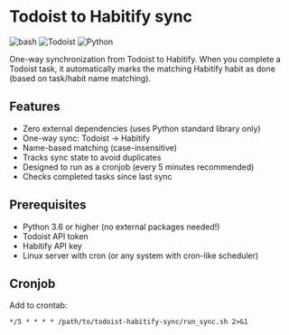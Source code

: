 # Todoist to Habitify sync

![bash](https://img.shields.io/badge/bash-%23121011.svg?style=for-the-badge&color=%23222222&logo=gnu-bash&logoColor=white)
![Todoist](https://img.shields.io/badge/todoist-badge?style=for-the-badge&logo=todoist&logoColor=%23ffffff&color=%23E44332)
![Python](https://img.shields.io/badge/python-3670A0?style=for-the-badge&logo=python&logoColor=ffdd54)

One-way synchronization from Todoist to Habitify. When you complete a Todoist task, it automatically marks the matching Habitify habit as done (based on task/habit name matching).

## Features

- Zero external dependencies (uses Python standard library only)
- One-way sync: Todoist → Habitify
- Name-based matching (case-insensitive)
- Tracks sync state to avoid duplicates
- Designed to run as a cronjob (every 5 minutes recommended)
- Checks completed tasks since last sync

## Prerequisites

- Python 3.6 or higher (no external packages needed!)
- Todoist API token
- Habitify API key
- Linux server with cron (or any system with cron-like scheduler)

## Cronjob

Add to crontab:

```cron
*/5 * * * * /path/to/todoist-habitify-sync/run_sync.sh 2>&1
```
